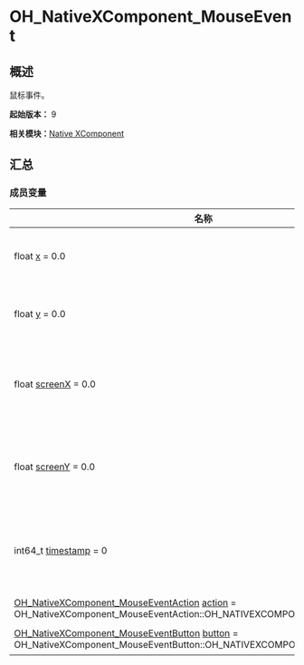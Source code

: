 # OH_NativeXComponent_MouseEvent


## 概述

鼠标事件。

**起始版本：** 9

**相关模块：**[Native XComponent](_o_h___native_x_component.md)


## 汇总


### 成员变量

| 名称 | 描述 | 
| -------- | -------- |
| float [x](_o_h___native_x_component.md#x-33) = 0.0 |  点击触点相对于当前组件左上角的x轴坐标。| 
| float [y](_o_h___native_x_component.md#y-33) = 0.0|  点击触点相对于当前组件左上角的y轴坐标。| 
| float [screenX](_o_h___native_x_component.md#screenx-33) = 0.0|  点击触点相对于XComponent所在应用窗口左上角的x轴坐标。| 
| float [screenY](_o_h___native_x_component.md#screeny-33) = 0.0|  点击触点相对于XComponent所在应用窗口左上角的y轴坐标。| 
| int64_t [timestamp](_o_h___native_x_component.md#timestamp) = 0|  当前鼠标事件的时间戳。触发事件时距离系统启动的时间间隔，单位纳秒。| 
| [OH_NativeXComponent_MouseEventAction](_o_h___native_x_component.md#oh_nativexcomponent_mouseeventaction) [action](_o_h___native_x_component.md#action) = OH_NativeXComponent_MouseEventAction::OH_NATIVEXCOMPONENT_MOUSE_NONE|  当前鼠标事件动作。| 
| [OH_NativeXComponent_MouseEventButton](_o_h___native_x_component.md#oh_nativexcomponent_mouseeventbutton) [button](_o_h___native_x_component.md#button) = OH_NativeXComponent_MouseEventButton::OH_NATIVEXCOMPONENT_NONE_BUTTON|  鼠标事件按键。| 